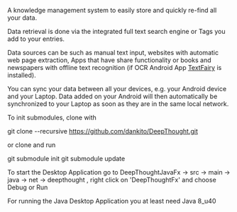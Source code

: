 A knowledge management system to easily store and quickly re-find all your data.

Data retrieval is done via the integrated full text search engine or Tags you add to your entries.

Data sources can be such as manual text input, websites with automatic web page extraction, Apps that have share functionality or
books and newspapers with offline text recognition (if OCR Android App [TextFairy](https://play.google.com/store/apps/details?id=com.renard.ocr) is installed).

You can sync your data between all your devices, e.g. your Android device and your Laptop. Data added on your Android will then automatically
be synchronized to your Laptop as soon as they are in the same local network.


To init submodules, clone with

git clone --recursive https://github.com/dankito/DeepThought.git

or clone and run

   git submodule init
   git submodule update


To start the Desktop Application go to
   DeepThoughtJavaFx -> src -> main -> java -> net -> deepthought
, right click on 'DeepThoughtFx' and choose Debug or Run


For running the Java Desktop Application you at least need Java 8_u40